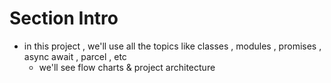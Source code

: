 # Section Intro

- in this project , we'll use all the topics like classes , modules , promises , async await , parcel , etc 
    - we'll see flow charts & project architecture
